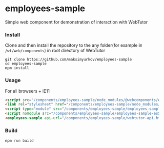 # employees-sample

Simple web component for demonstration of interaction with WebTutor

### Install

Clone and then install the repository to the any folder(for example in `/wt/web/components`) in root directory of WebTutor
```
git clone https://github.com/maksimyurkov/employees-sample
cd employees-sample
npm install

```

### Usage

For all browsers + IE11

```html
<script src="/components/employees-sample/node_modules/@webcomponents/webcomponentsjs/webcomponents-lite.js"></script>
<link rel="stylesheet" href="/components/employees-sample/node_modules/cleanslate/cleanslate.css">
<script type="module" src="/components/employees-sample/employees-sample-es6.js"></script>
<script nomodule src="/components/employees-sample/employees-sample-es5.js"></script>
<employees-sample api-url="/components/employees-sample/webtutor-api.html" default-avatar-url="/components/employees-sample/default-avatar.jpg"></employees-sample>
```

### Build
```
npm run build
```
